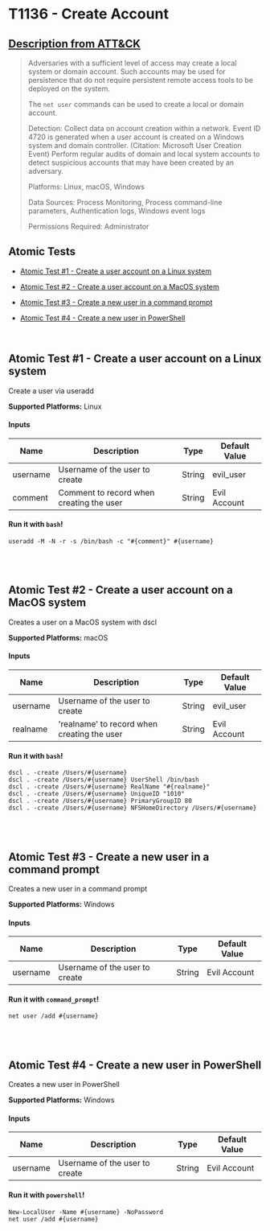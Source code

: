 # T1136 - Create Account
## [Description from ATT&CK](https://attack.mitre.org/wiki/Technique/T1136)
<blockquote>Adversaries with a sufficient level of access may create a local system or domain account. Such accounts may be used for persistence that do not require persistent remote access tools to be deployed on the system.

The <code>net user</code> commands can be used to create a local or domain account.

Detection: Collect data on account creation within a network. Event ID 4720 is generated when a user account is created on a Windows system and domain controller. (Citation: Microsoft User Creation Event) Perform regular audits of domain and local system accounts to detect suspicious accounts that may have been created by an adversary.

Platforms: Linux, macOS, Windows

Data Sources: Process Monitoring, Process command-line parameters, Authentication logs, Windows event logs

Permissions Required: Administrator</blockquote>

## Atomic Tests

- [Atomic Test #1 - Create a user account on a Linux system](#atomic-test-1---create-a-user-account-on-a-linux-system)

- [Atomic Test #2 - Create a user account on a MacOS system](#atomic-test-2---create-a-user-account-on-a-macos-system)

- [Atomic Test #3 - Create a new user in a command prompt](#atomic-test-3---create-a-new-user-in-a-command-prompt)

- [Atomic Test #4 - Create a new user in PowerShell](#atomic-test-4---create-a-new-user-in-powershell)


<br/>

## Atomic Test #1 - Create a user account on a Linux system
Create a user via useradd

**Supported Platforms:** Linux


#### Inputs
| Name | Description | Type | Default Value | 
|------|-------------|------|---------------|
| username | Username of the user to create | String | evil_user|
| comment | Comment to record when creating the user | String | Evil Account|

#### Run it with `bash`!
```
useradd -M -N -r -s /bin/bash -c "#{comment}" #{username}
```
<br/>
<br/>

## Atomic Test #2 - Create a user account on a MacOS system
Creates a user on a MacOS system with dscl

**Supported Platforms:** macOS


#### Inputs
| Name | Description | Type | Default Value | 
|------|-------------|------|---------------|
| username | Username of the user to create | String | evil_user|
| realname | 'realname' to record when creating the user | String | Evil Account|

#### Run it with `bash`!
```
dscl . -create /Users/#{username}
dscl . -create /Users/#{username} UserShell /bin/bash
dscl . -create /Users/#{username} RealName "#{realname}"
dscl . -create /Users/#{username} UniqueID "1010"
dscl . -create /Users/#{username} PrimaryGroupID 80
dscl . -create /Users/#{username} NFSHomeDirectory /Users/#{username}
```
<br/>
<br/>

## Atomic Test #3 - Create a new user in a command prompt
Creates a new user in a command prompt

**Supported Platforms:** Windows


#### Inputs
| Name | Description | Type | Default Value | 
|------|-------------|------|---------------|
| username | Username of the user to create | String | Evil Account|

#### Run it with `command_prompt`!
```
net user /add #{username}
```
<br/>
<br/>

## Atomic Test #4 - Create a new user in PowerShell
Creates a new user in PowerShell

**Supported Platforms:** Windows


#### Inputs
| Name | Description | Type | Default Value | 
|------|-------------|------|---------------|
| username | Username of the user to create | String | Evil Account|

#### Run it with `powershell`!
```
New-LocalUser -Name #{username} -NoPassword
net user /add #{username}
```
<br/>
